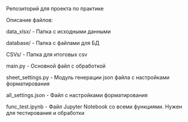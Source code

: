 Репозиторий для проекта по практике

Описание файлов:

data_xlsx/ - Папка с исходными данными

database/ - Папка с файлами для БД

CSVs/ - Папка для итоговых csv

main.py - Основной файл с обработкой 

sheet_settings.py - Модуль генерации json файла c настройками форматирования

all_settings.json - Файл с настройками форматирования

func_test.ipynb - Файл Jupyter Notebook со всеми функциями. Нужен для тестирования и обработки 
